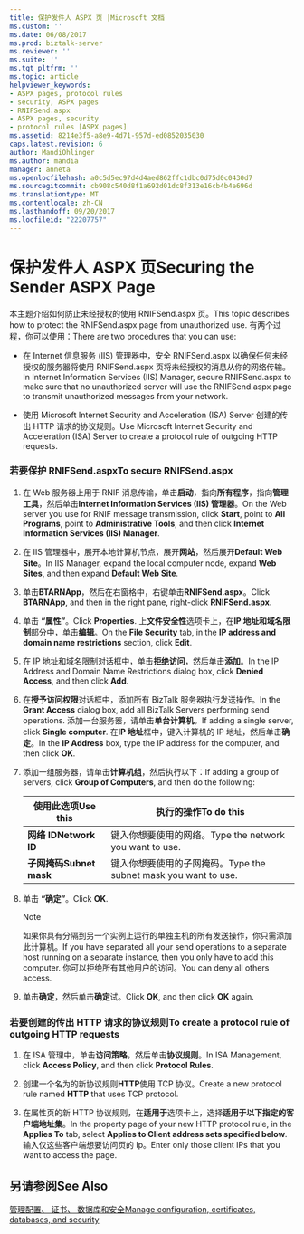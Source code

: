 ```yaml
---
title: 保护发件人 ASPX 页 |Microsoft 文档
ms.custom: ''
ms.date: 06/08/2017
ms.prod: biztalk-server
ms.reviewer: ''
ms.suite: ''
ms.tgt_pltfrm: ''
ms.topic: article
helpviewer_keywords:
- ASPX pages, protocol rules
- security, ASPX pages
- RNIFSend.aspx
- ASPX pages, security
- protocol rules [ASPX pages]
ms.assetid: 8214e3f5-a8e9-4d71-957d-ed0852035030
caps.latest.revision: 6
author: MandiOhlinger
ms.author: mandia
manager: anneta
ms.openlocfilehash: a0c5d5ec97d4d4aed862ffc1dbc0d75d0c0430d7
ms.sourcegitcommit: cb908c540d8f1a692d01dc8f313e16cb4b4e696d
ms.translationtype: MT
ms.contentlocale: zh-CN
ms.lasthandoff: 09/20/2017
ms.locfileid: "22207757"
---
```

# <a name="securing-the-sender-aspx-page"></a><span data-ttu-id="5d37f-102">保护发件人 ASPX 页</span><span class="sxs-lookup"><span data-stu-id="5d37f-102">Securing the Sender ASPX Page</span></span>
<span data-ttu-id="5d37f-103">本主题介绍如何防止未经授权的使用 RNIFSend.aspx 页。</span><span class="sxs-lookup"><span data-stu-id="5d37f-103">This topic describes how to protect the RNIFSend.aspx page from unauthorized use.</span></span> <span data-ttu-id="5d37f-104">有两个过程，你可以使用：</span><span class="sxs-lookup"><span data-stu-id="5d37f-104">There are two procedures that you can use:</span></span>  
  
-   <span data-ttu-id="5d37f-105">在 Internet 信息服务 (IIS) 管理器中，安全 RNIFSend.aspx 以确保任何未经授权的服务器将使用 RNIFSend.aspx 页将未经授权的消息从你的网络传输。</span><span class="sxs-lookup"><span data-stu-id="5d37f-105">In Internet Information Services (IIS) Manager, secure RNIFSend.aspx to make sure that no unauthorized server will use the RNIFSend.aspx page to transmit unauthorized messages from your network.</span></span>  
  
-   <span data-ttu-id="5d37f-106">使用 Microsoft Internet Security and Acceleration (ISA) Server 创建的传出 HTTP 请求的协议规则。</span><span class="sxs-lookup"><span data-stu-id="5d37f-106">Use Microsoft Internet Security and Acceleration (ISA) Server to create a protocol rule of outgoing HTTP requests.</span></span>  
  
### <a name="to-secure-rnifsendaspx"></a><span data-ttu-id="5d37f-107">若要保护 RNIFSend.aspx</span><span class="sxs-lookup"><span data-stu-id="5d37f-107">To secure RNIFSend.aspx</span></span>  
  
1.  <span data-ttu-id="5d37f-108">在 Web 服务器上用于 RNIF 消息传输，单击**启动**，指向**所有程序**，指向**管理工具**，然后单击**Internet Information Services (IIS) 管理器**。</span><span class="sxs-lookup"><span data-stu-id="5d37f-108">On the Web server you use for RNIF message transmission, click **Start**, point to **All Programs**, point to **Administrative Tools**, and then click **Internet Information Services (IIS) Manager**.</span></span>  
  
2.  <span data-ttu-id="5d37f-109">在 IIS 管理器中，展开本地计算机节点，展开**网站**，然后展开**Default Web Site**。</span><span class="sxs-lookup"><span data-stu-id="5d37f-109">In IIS Manager, expand the local computer node, expand **Web Sites**, and then expand **Default Web Site**.</span></span>  
  
3.  <span data-ttu-id="5d37f-110">单击**BTARNApp**，然后在右窗格中，右键单击**RNIFSend.aspx**。</span><span class="sxs-lookup"><span data-stu-id="5d37f-110">Click **BTARNApp**, and then in the right pane, right-click **RNIFSend.aspx**.</span></span>  
  
4.  <span data-ttu-id="5d37f-111">单击 **“属性”**。</span><span class="sxs-lookup"><span data-stu-id="5d37f-111">Click **Properties**.</span></span> <span data-ttu-id="5d37f-112">上**文件安全性**选项卡上，在**IP 地址和域名限制**部分中，单击**编辑**。</span><span class="sxs-lookup"><span data-stu-id="5d37f-112">On the **File Security** tab, in the **IP address and domain name restrictions** section, click **Edit**.</span></span>  
  
5.  <span data-ttu-id="5d37f-113">在 IP 地址和域名限制对话框中，单击**拒绝访问**，然后单击**添加**。</span><span class="sxs-lookup"><span data-stu-id="5d37f-113">In the IP Address and Domain Name Restrictions dialog box, click **Denied Access**, and then click **Add**.</span></span>  
  
6.  <span data-ttu-id="5d37f-114">在**授予访问权限**对话框中，添加所有 BizTalk 服务器执行发送操作。</span><span class="sxs-lookup"><span data-stu-id="5d37f-114">In the **Grant Access** dialog box, add all BizTalk Servers performing send operations.</span></span> <span data-ttu-id="5d37f-115">添加一台服务器，请单击**单台计算机**。</span><span class="sxs-lookup"><span data-stu-id="5d37f-115">If adding a single server, click **Single computer**.</span></span> <span data-ttu-id="5d37f-116">在**IP 地址**框中，键入计算机的 IP 地址，然后单击**确定**。</span><span class="sxs-lookup"><span data-stu-id="5d37f-116">In the **IP Address** box, type the IP address for the computer, and then click **OK**.</span></span>  
  
7.  <span data-ttu-id="5d37f-117">添加一组服务器，请单击**计算机组**，然后执行以下：</span><span class="sxs-lookup"><span data-stu-id="5d37f-117">If adding a group of servers, click **Group of Computers**, and then do the following:</span></span>  
  
    |<span data-ttu-id="5d37f-118">使用此选项</span><span class="sxs-lookup"><span data-stu-id="5d37f-118">Use this</span></span>|<span data-ttu-id="5d37f-119">执行的操作</span><span class="sxs-lookup"><span data-stu-id="5d37f-119">To do this</span></span>|  
    |--------------|----------------|  
    |<span data-ttu-id="5d37f-120">**网络 ID**</span><span class="sxs-lookup"><span data-stu-id="5d37f-120">**Network ID**</span></span>|<span data-ttu-id="5d37f-121">键入你想要使用的网络。</span><span class="sxs-lookup"><span data-stu-id="5d37f-121">Type the network you want to use.</span></span>|  
    |<span data-ttu-id="5d37f-122">**子网掩码**</span><span class="sxs-lookup"><span data-stu-id="5d37f-122">**Subnet mask**</span></span>|<span data-ttu-id="5d37f-123">键入你想要使用的子网掩码。</span><span class="sxs-lookup"><span data-stu-id="5d37f-123">Type the subnet mask you want to use.</span></span>|  
  
8.  <span data-ttu-id="5d37f-124">单击 **“确定”**。</span><span class="sxs-lookup"><span data-stu-id="5d37f-124">Click **OK**.</span></span>  
  
    > [!NOTE]
    >  <span data-ttu-id="5d37f-125">如果你具有分隔到另一个实例上运行的单独主机的所有发送操作，你只需添加此计算机。</span><span class="sxs-lookup"><span data-stu-id="5d37f-125">If you have separated all your send operations to a separate host running on a separate instance, then you only have to add this computer.</span></span> <span data-ttu-id="5d37f-126">你可以拒绝所有其他用户的访问。</span><span class="sxs-lookup"><span data-stu-id="5d37f-126">You can deny all others access.</span></span>  
  
9. <span data-ttu-id="5d37f-127">单击**确定**，然后单击**确定**试。</span><span class="sxs-lookup"><span data-stu-id="5d37f-127">Click **OK**, and then click **OK** again.</span></span>  
  
### <a name="to-create-a-protocol-rule-of-outgoing-http-requests"></a><span data-ttu-id="5d37f-128">若要创建的传出 HTTP 请求的协议规则</span><span class="sxs-lookup"><span data-stu-id="5d37f-128">To create a protocol rule of outgoing HTTP requests</span></span>  
  
1.  <span data-ttu-id="5d37f-129">在 ISA 管理中，单击**访问策略**，然后单击**协议规则**。</span><span class="sxs-lookup"><span data-stu-id="5d37f-129">In ISA Management, click **Access Policy**, and then click **Protocol Rules**.</span></span>  
  
2.  <span data-ttu-id="5d37f-130">创建一个名为的新协议规则**HTTP**使用 TCP 协议。</span><span class="sxs-lookup"><span data-stu-id="5d37f-130">Create a new protocol rule named **HTTP** that uses TCP protocol.</span></span>  
  
3.  <span data-ttu-id="5d37f-131">在属性页的新 HTTP 协议规则，在**适用于**选项卡上，选择**适用于以下指定的客户端地址集**。</span><span class="sxs-lookup"><span data-stu-id="5d37f-131">In the property page of your new HTTP protocol rule, in the **Applies To** tab, select **Applies to Client address sets specified below**.</span></span> <span data-ttu-id="5d37f-132">输入仅这些客户端想要访问页的 Ip。</span><span class="sxs-lookup"><span data-stu-id="5d37f-132">Enter only those client IPs that you want to access the page.</span></span>  
  
## <a name="see-also"></a><span data-ttu-id="5d37f-133">另请参阅</span><span class="sxs-lookup"><span data-stu-id="5d37f-133">See Also</span></span>  
 [<span data-ttu-id="5d37f-134">管理配置、 证书、 数据库和安全</span><span class="sxs-lookup"><span data-stu-id="5d37f-134">Manage configuration, certificates, databases, and security</span></span>](manage-configuration-certificates-databases-security.md)